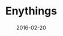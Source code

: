 ---
layout: site
title: "Enythings"
date: 2016-02-20
categories: [community]
version: 1.3.0
major: 1
minor: 3
patch: 0
slug: enythings
link: http://enythings.com/#/
submitter: lpolepeddi
permalink: /sites/:slug
---